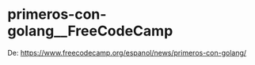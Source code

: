 # primeros-con-golang__FreeCodeCamp

De: https://www.freecodecamp.org/espanol/news/primeros-con-golang/